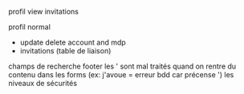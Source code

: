 profil view invitations

profil normal
 - update delete account and mdp
 - invitations (table de liaison)

champs de recherche 
footer
les ' sont mal traités quand on rentre du contenu dans les forms (ex: j'avoue = erreur bdd car précense ')
les niveaux de sécurités